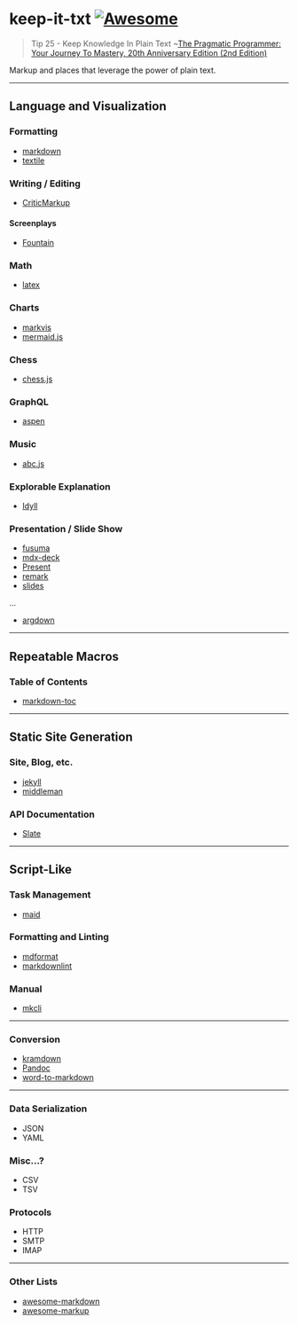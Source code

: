# keep-it-txt [![Awesome](https://awesome.re/badge.svg)](https://awesome.re)

> Tip 25 - Keep Knowledge In Plain Text
> ~<a target="_blank" href="https://www.amazon.com/gp/product/0135957052/ref=as_li_tl?ie=UTF8&camp=1789&creative=9325&creativeASIN=0135957052&linkCode=as2&tag=short2things-20&linkId=bdde2090bcfb3998e38a000d2e2cfc7a">The Pragmatic Programmer: Your Journey To Mastery, 20th Anniversary Edition (2nd Edition)</a>

Markup and places that leverage the power of plain text.

---

## Language and Visualization

### Formatting
- [markdown](https://github.com/mundimark/awesome-markdown)
- [textile](https://textile-lang.com/)
### Writing / Editing
- [CriticMarkup](https://github.com/CriticMarkup/CriticMarkup-toolkit/)
#### Screenplays
- [Fountain](https://github.com/nyousefi/Fountain)
### Math
- [latex](https://github.com/latex3/)
### Charts
- [markvis](https://github.com/geekplux/markvis)
- [mermaid.js](https://github.com/mermaid-js/mermaid)
### Chess
- [chess.js](https://github.com/jhlywa/chess.js)
### GraphQL
- [aspen](https://github.com/thepeergroup/aspen)
### Music
- [abc.js](https://github.com/paulrosen/abcjs)
### Explorable Explanation
- [Idyll](https://github.com/idyll-lang/idyll)
### Presentation / Slide Show
- [fusuma](https://github.com/hiroppy/fusuma)
- [mdx-deck](https://github.com/jxnblk/mdx-deck)
- [Present](https://github.com/vinayak-mehta/present)
- [remark](https://github.com/gnab/remark)
- [slides](https://github.com/prodhe/slides)

...

- [argdown](https://argdown.org/)
---

## Repeatable Macros

### Table of Contents
- [markdown-toc](https://github.com/jonschlinkert/markdown-toc)

---

## Static Site Generation

### Site, Blog, etc.
- [jekyll](https://jekyllrb.com/)
- [middleman](https://github.com/middleman/middleman)
### API Documentation
- [Slate](https://github.com/slatedocs/slate)

---

## Script-Like 

### Task Management
- [maid](https://github.com/egoist/maid)
### Formatting and Linting
- [mdformat](https://github.com/executablebooks/mdformat)
- [markdownlint](https://github.com/DavidAnson/markdownlint)
### Manual
- [mkcli](https://github.com/mkdoc/mkcli)

---

### Conversion
- [kramdown](https://github.com/gettalong/kramdown)
- [Pandoc](https://github.com/jgm/pandoc)
- [word-to-markdown](https://github.com/benbalter/word-to-markdown)

---

### Data Serialization
- JSON
- YAML

### Misc...?
- CSV
- TSV

### Protocols
- HTTP
- SMTP
- IMAP

---

### Other Lists
- [awesome-markdown](https://github.com/mundimark/awesome-markdown)
- [awesome-markup](https://github.com/croqaz/awesome-markup)
